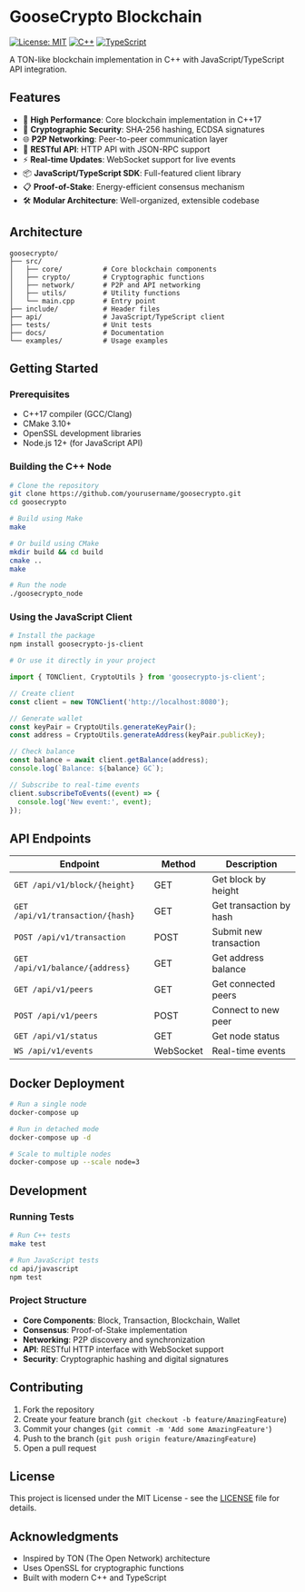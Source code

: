# GooseCrypto Blockchain

[![License: MIT](https://img.shields.io/badge/License-MIT-yellow.svg)](https://opensource.org/licenses/MIT)
[![C++](https://img.shields.io/badge/C++-17-blue.svg)](https://isocpp.org/)
[![TypeScript](https://img.shields.io/badge/TypeScript-Ready-blue.svg)](https://www.typescriptlang.org/)

A TON-like blockchain implementation in C++ with JavaScript/TypeScript API integration.

## Features

- 🚀 **High Performance**: Core blockchain implementation in C++17
- 🔐 **Cryptographic Security**: SHA-256 hashing, ECDSA signatures
- 🌐 **P2P Networking**: Peer-to-peer communication layer
- 📡 **RESTful API**: HTTP API with JSON-RPC support
- ⚡ **Real-time Updates**: WebSocket support for live events
- 📦 **JavaScript/TypeScript SDK**: Full-featured client library
- 📋 **Proof-of-Stake**: Energy-efficient consensus mechanism
- 🛠️ **Modular Architecture**: Well-organized, extensible codebase

## Architecture

```
goosecrypto/
├── src/
│   ├── core/          # Core blockchain components
│   ├── crypto/        # Cryptographic functions
│   ├── network/       # P2P and API networking
│   ├── utils/         # Utility functions
│   └── main.cpp       # Entry point
├── include/           # Header files
├── api/               # JavaScript/TypeScript client
├── tests/             # Unit tests
├── docs/              # Documentation
└── examples/          # Usage examples
```

## Getting Started

### Prerequisites

- C++17 compiler (GCC/Clang)
- CMake 3.10+
- OpenSSL development libraries
- Node.js 12+ (for JavaScript API)

### Building the C++ Node

```bash
# Clone the repository
git clone https://github.com/yourusername/goosecrypto.git
cd goosecrypto

# Build using Make
make

# Or build using CMake
mkdir build && cd build
cmake ..
make

# Run the node
./goosecrypto_node
```

### Using the JavaScript Client

```bash
# Install the package
npm install goosecrypto-js-client

# Or use it directly in your project
```

```javascript
import { TONClient, CryptoUtils } from 'goosecrypto-js-client';

// Create client
const client = new TONClient('http://localhost:8080');

// Generate wallet
const keyPair = CryptoUtils.generateKeyPair();
const address = CryptoUtils.generateAddress(keyPair.publicKey);

// Check balance
const balance = await client.getBalance(address);
console.log(`Balance: ${balance} GC`);

// Subscribe to real-time events
client.subscribeToEvents((event) => {
  console.log('New event:', event);
});
```

## API Endpoints

| Endpoint | Method | Description |
|---------|--------|-------------|
| `GET /api/v1/block/{height}` | GET | Get block by height |
| `GET /api/v1/transaction/{hash}` | GET | Get transaction by hash |
| `POST /api/v1/transaction` | POST | Submit new transaction |
| `GET /api/v1/balance/{address}` | GET | Get address balance |
| `GET /api/v1/peers` | GET | Get connected peers |
| `POST /api/v1/peers` | POST | Connect to new peer |
| `GET /api/v1/status` | GET | Get node status |
| `WS /api/v1/events` | WebSocket | Real-time events |

## Docker Deployment

```bash
# Run a single node
docker-compose up

# Run in detached mode
docker-compose up -d

# Scale to multiple nodes
docker-compose up --scale node=3
```

## Development

### Running Tests

```bash
# Run C++ tests
make test

# Run JavaScript tests
cd api/javascript
npm test
```

### Project Structure

- **Core Components**: Block, Transaction, Blockchain, Wallet
- **Consensus**: Proof-of-Stake implementation
- **Networking**: P2P discovery and synchronization
- **API**: RESTful HTTP interface with WebSocket support
- **Security**: Cryptographic hashing and digital signatures

## Contributing

1. Fork the repository
2. Create your feature branch (`git checkout -b feature/AmazingFeature`)
3. Commit your changes (`git commit -m 'Add some AmazingFeature'`)
4. Push to the branch (`git push origin feature/AmazingFeature`)
5. Open a pull request

## License

This project is licensed under the MIT License - see the [LICENSE](LICENSE) file for details.

## Acknowledgments

- Inspired by TON (The Open Network) architecture
- Uses OpenSSL for cryptographic functions
- Built with modern C++ and TypeScript